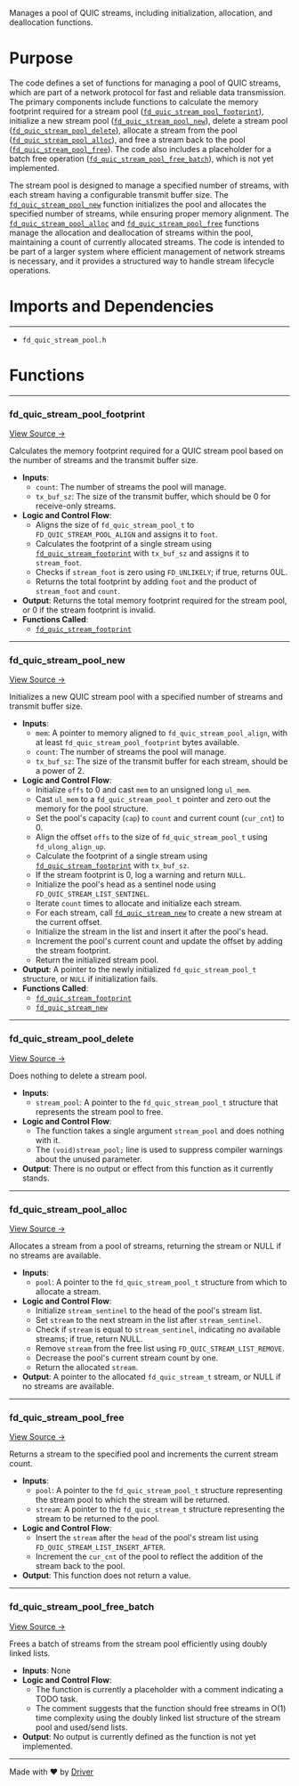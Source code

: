 <!--------------------------------------------------------------------------------->
<!-- IMPORTANT: This file is auto-generated by Driver (https://driver.ai). -------->
<!-- Manual edits may be overwritten on future commits. --------------------------->
<!--------------------------------------------------------------------------------->

Manages a pool of QUIC streams, including initialization, allocation, and deallocation functions.

# Purpose
The code defines a set of functions for managing a pool of QUIC streams, which are part of a network protocol for fast and reliable data transmission. The primary components include functions to calculate the memory footprint required for a stream pool ([`fd_quic_stream_pool_footprint`](<#fd_quic_stream_pool_footprint>)), initialize a new stream pool ([`fd_quic_stream_pool_new`](<#fd_quic_stream_pool_new>)), delete a stream pool ([`fd_quic_stream_pool_delete`](<#fd_quic_stream_pool_delete>)), allocate a stream from the pool ([`fd_quic_stream_pool_alloc`](<#fd_quic_stream_pool_alloc>)), and free a stream back to the pool ([`fd_quic_stream_pool_free`](<#fd_quic_stream_pool_free>)). The code also includes a placeholder for a batch free operation ([`fd_quic_stream_pool_free_batch`](<#fd_quic_stream_pool_free_batch>)), which is not yet implemented.

The stream pool is designed to manage a specified number of streams, with each stream having a configurable transmit buffer size. The [`fd_quic_stream_pool_new`](<#fd_quic_stream_pool_new>) function initializes the pool and allocates the specified number of streams, while ensuring proper memory alignment. The [`fd_quic_stream_pool_alloc`](<#fd_quic_stream_pool_alloc>) and [`fd_quic_stream_pool_free`](<#fd_quic_stream_pool_free>) functions manage the allocation and deallocation of streams within the pool, maintaining a count of currently allocated streams. The code is intended to be part of a larger system where efficient management of network streams is necessary, and it provides a structured way to handle stream lifecycle operations.
# Imports and Dependencies

---
- `fd_quic_stream_pool.h`


# Functions

---
### fd\_quic\_stream\_pool\_footprint<!-- {{#callable:fd_quic_stream_pool_footprint}} -->
[View Source →](<../../../../../src/waltz/quic/fd_quic_stream_pool.c#L9>)

Calculates the memory footprint required for a QUIC stream pool based on the number of streams and the transmit buffer size.
- **Inputs**:
    - `count`: The number of streams the pool will manage.
    - `tx_buf_sz`: The size of the transmit buffer, which should be 0 for receive-only streams.
- **Logic and Control Flow**:
    - Aligns the size of `fd_quic_stream_pool_t` to `FD_QUIC_STREAM_POOL_ALIGN` and assigns it to `foot`.
    - Calculates the footprint of a single stream using [`fd_quic_stream_footprint`](<fd_quic_stream.c.md#fd_quic_stream_footprint>) with `tx_buf_sz` and assigns it to `stream_foot`.
    - Checks if `stream_foot` is zero using `FD_UNLIKELY`; if true, returns 0UL.
    - Returns the total footprint by adding `foot` and the product of `stream_foot` and `count`.
- **Output**: Returns the total memory footprint required for the stream pool, or 0 if the stream footprint is invalid.
- **Functions Called**:
    - [`fd_quic_stream_footprint`](<fd_quic_stream.c.md#fd_quic_stream_footprint>)


---
### fd\_quic\_stream\_pool\_new<!-- {{#callable:fd_quic_stream_pool_new}} -->
[View Source →](<../../../../../src/waltz/quic/fd_quic_stream_pool.c#L28>)

Initializes a new QUIC stream pool with a specified number of streams and transmit buffer size.
- **Inputs**:
    - `mem`: A pointer to memory aligned to `fd_quic_stream_pool_align`, with at least `fd_quic_stream_pool_footprint` bytes available.
    - `count`: The number of streams the pool will manage.
    - `tx_buf_sz`: The size of the transmit buffer for each stream, should be a power of 2.
- **Logic and Control Flow**:
    - Initialize `offs` to 0 and cast `mem` to an unsigned long `ul_mem`.
    - Cast `ul_mem` to a `fd_quic_stream_pool_t` pointer and zero out the memory for the pool structure.
    - Set the pool's capacity (`cap`) to `count` and current count (`cur_cnt`) to 0.
    - Align the offset `offs` to the size of `fd_quic_stream_pool_t` using `fd_ulong_align_up`.
    - Calculate the footprint of a single stream using [`fd_quic_stream_footprint`](<fd_quic_stream.c.md#fd_quic_stream_footprint>) with `tx_buf_sz`.
    - If the stream footprint is 0, log a warning and return `NULL`.
    - Initialize the pool's head as a sentinel node using `FD_QUIC_STREAM_LIST_SENTINEL`.
    - Iterate `count` times to allocate and initialize each stream.
    - For each stream, call [`fd_quic_stream_new`](<fd_quic_stream.c.md#fd_quic_stream_new>) to create a new stream at the current offset.
    - Initialize the stream in the list and insert it after the pool's head.
    - Increment the pool's current count and update the offset by adding the stream footprint.
    - Return the initialized stream pool.
- **Output**: A pointer to the newly initialized `fd_quic_stream_pool_t` structure, or `NULL` if initialization fails.
- **Functions Called**:
    - [`fd_quic_stream_footprint`](<fd_quic_stream.c.md#fd_quic_stream_footprint>)
    - [`fd_quic_stream_new`](<fd_quic_stream.c.md#fd_quic_stream_new>)


---
### fd\_quic\_stream\_pool\_delete<!-- {{#callable:fd_quic_stream_pool_delete}} -->
[View Source →](<../../../../../src/waltz/quic/fd_quic_stream_pool.c#L70>)

Does nothing to delete a stream pool.
- **Inputs**:
    - `stream_pool`: A pointer to the `fd_quic_stream_pool_t` structure that represents the stream pool to free.
- **Logic and Control Flow**:
    - The function takes a single argument `stream_pool` and does nothing with it.
    - The `(void)stream_pool;` line is used to suppress compiler warnings about the unused parameter.
- **Output**: There is no output or effect from this function as it currently stands.


---
### fd\_quic\_stream\_pool\_alloc<!-- {{#callable:fd_quic_stream_pool_alloc}} -->
[View Source →](<../../../../../src/waltz/quic/fd_quic_stream_pool.c#L83>)

Allocates a stream from a pool of streams, returning the stream or NULL if no streams are available.
- **Inputs**:
    - `pool`: A pointer to the `fd_quic_stream_pool_t` structure from which to allocate a stream.
- **Logic and Control Flow**:
    - Initialize `stream_sentinel` to the head of the pool's stream list.
    - Set `stream` to the next stream in the list after `stream_sentinel`.
    - Check if `stream` is equal to `stream_sentinel`, indicating no available streams; if true, return NULL.
    - Remove `stream` from the free list using `FD_QUIC_STREAM_LIST_REMOVE`.
    - Decrease the pool's current stream count by one.
    - Return the allocated `stream`.
- **Output**: A pointer to the allocated `fd_quic_stream_t` stream, or NULL if no streams are available.


---
### fd\_quic\_stream\_pool\_free<!-- {{#callable:fd_quic_stream_pool_free}} -->
[View Source →](<../../../../../src/waltz/quic/fd_quic_stream_pool.c#L105>)

Returns a stream to the specified pool and increments the current stream count.
- **Inputs**:
    - `pool`: A pointer to the `fd_quic_stream_pool_t` structure representing the stream pool to which the stream will be returned.
    - `stream`: A pointer to the `fd_quic_stream_t` structure representing the stream to be returned to the pool.
- **Logic and Control Flow**:
    - Insert the `stream` after the `head` of the pool's stream list using `FD_QUIC_STREAM_LIST_INSERT_AFTER`.
    - Increment the `cur_cnt` of the pool to reflect the addition of the stream back to the pool.
- **Output**: This function does not return a value.


---
### fd\_quic\_stream\_pool\_free\_batch<!-- {{#callable:fd_quic_stream_pool_free_batch}} -->
[View Source →](<../../../../../src/waltz/quic/fd_quic_stream_pool.c#L112>)

Frees a batch of streams from the stream pool efficiently using doubly linked lists.
- **Inputs**: None
- **Logic and Control Flow**:
    - The function is currently a placeholder with a comment indicating a TODO task.
    - The comment suggests that the function should free streams in O(1) time complexity using the doubly linked list structure of the stream pool and used/send lists.
- **Output**: No output is currently defined as the function is not yet implemented.



---
Made with ❤️ by [Driver](https://www.driver.ai/)